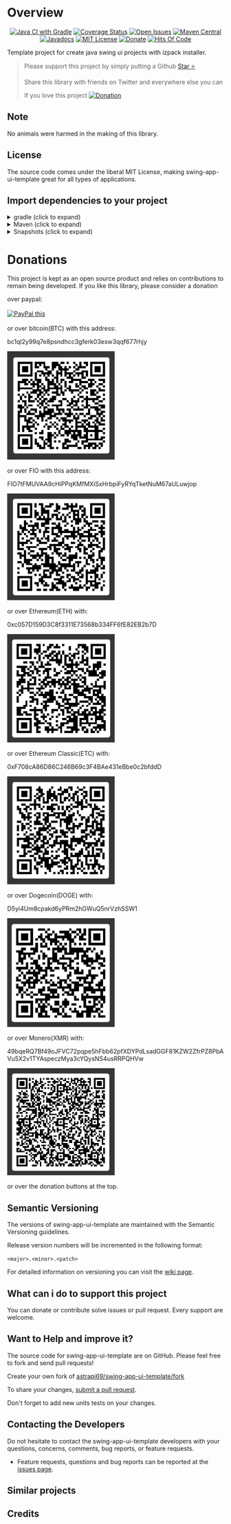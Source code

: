 # Overview

<div style="text-align: center">

[![Java CI with Gradle](https://github.com/astrapi69/swing-app-ui-template/actions/workflows/gradle.yml/badge.svg)](https://github.com/astrapi69/swing-app-ui-template/actions/workflows/gradle.yml)
[![Coverage Status](https://codecov.io/gh/astrapi69/swing-app-ui-template/branch/develop/graph/badge.svg)](https://codecov.io/gh/astrapi69/swing-app-ui-template)
[![Open Issues](https://img.shields.io/github/issues/astrapi69/swing-app-ui-template.svg?style=flat)](https://github.com/astrapi69/swing-app-ui-template/issues)
[![Maven Central](https://maven-badges.herokuapp.com/maven-central/io.github.astrapi69/swing-app-ui-template/badge.svg)](https://maven-badges.herokuapp.com/maven-central/io.github.astrapi69/swing-app-ui-template)
[![Javadocs](http://www.javadoc.io/badge/io.github.astrapi69/swing-app-ui-template.svg)](http://www.javadoc.io/doc/io.github.astrapi69/swing-app-ui-template)
[![MIT License](http://img.shields.io/badge/license-MIT-brightgreen.svg?style=flat)](http://opensource.org/licenses/MIT)
[![Donate](https://img.shields.io/badge/donate-❤-ff2244.svg)](https://www.paypal.com/cgi-bin/webscr?cmd=_s-xclick&hosted_button_id=GVBTWLRAZ7HB8)
[![Hits Of Code](https://hitsofcode.com/github/astrapi69/swing-app-ui-template?branch=develop)](https://hitsofcode.com/github/astrapi69/swing-app-ui-template/view?branch=develop)

</div>

Template project for create java swing ui projects with izpack installer.

> Please support this project by simply putting a Github <a class="github-button" href="https://github.com/astrapi69/swing-app-ui-template" data-icon="octicon-star" aria-label="Star astrapi69/swing-app-ui-template on GitHub">
> Star ⭐</a>
>
> Share this library with friends on Twitter and everywhere else you can
>
> If you love this project
> [![Donation](https://img.shields.io/badge/donate-❤-ff2244.svg)](https://www.paypal.com/cgi-bin/webscr?cmd=_s-xclick&hosted_button_id=GVBTWLRAZ7HB8)

## Note

No animals were harmed in the making of this library.

## License

The source code comes under the liberal MIT License, making swing-app-ui-template great for all types of applications.

## Import dependencies to your project

<details>
  <summary>gradle (click to expand)</summary>

## gradle dependency

Replace the variable ${latestVersion} with the current latest version: [![Maven Central](https://maven-badges.herokuapp.com/maven-central/io.github.astrapi69/swing-app-ui-template/badge.svg)](https://maven-badges.herokuapp.com/maven-central/io.github.astrapi69/swing-app-ui-template)

You can first define the version in the ext section and add than the following gradle dependency to
your project `build.gradle` if you want to import the core functionality of swing-app-ui-template:

define version in file gradle.properties

```
swingAppUiTemplateVersion=${latestVersion}
```

or in build.gradle ext area

```
    swingAppUiTemplateVersion = "${latestVersion}"
```

then add the dependency to the dependencies area

```
    implementation("io.github.astrapi69:swing-app-ui-template:$swingAppUiTemplateVersion")
```

# with new libs.versions.toml file

If you use the new libs.versions.toml file for new automatic catalog versions update

```
[versions]
swing-app-ui-template-version=${latestVersion}

[libraries]
swing-app-ui-template = { module = "io.github.astrapi69:swing-app-ui-template", version.ref = "swing-app-ui-template-version" }
```
then add the dependency to the dependencies area

```
    implementation libs.swing.app.ui.template
```
</details>

<details>
  <summary>Maven (click to expand)</summary>

## Maven dependency

Maven dependency is now on sonatype.
Check out [sonatype repository](https://oss.sonatype.org/index.html#nexus-search;gav~io.github.astrapi69~swing-app-ui-template~~~) for latest snapshots and releases.

Add the following maven dependency to your project `pom.xml` if you want to import the core
functionality of swing-app-ui-template:

Then you can add the dependency to your dependencies:

    <properties>
        ...
```xml
        <!-- swing-app-ui-template version -->
        <swing-app-ui-template.version>${latestVersion}</swing-app-ui-template.version>
```
        ...
    </properties>
        ...
        <dependencies>
        ...
```xml
            <!-- swing-app-ui-template DEPENDENCY -->
            <dependency>
                <groupId>io.github.astrapi69</groupId>
                <artifactId>swing-app-ui-template</artifactId>
                <version>${swing-app-ui-template.version}</version>
            </dependency>
```
        ...
        </dependencies>
</details>


<details>
  <summary>Snapshots (click to expand)</summary>

## 📸 Snapshots

[![Snapshot](https://img.shields.io/badge/dynamic/xml?url=https://oss.sonatype.org/service/local/repositories/snapshots/content/io/github/astrapi69/swing-app-ui-template/maven-metadata.xml&label=snapshot&color=red&query=.//versioning/latest)](https://oss.sonatype.org/content/repositories/snapshots/io/github/astrapi69/swing-app-ui-template/)

This section describes how to import snapshot versions into your project.
Add the following code snippet to your gradle file in the repositories section:
```
repositories {
   //...
```
```groovy
    maven {
        name "Sonatype Nexus Snapshots"
        url "https://oss.sonatype.org/content/repositories/snapshots"
        mavenContent {
            snapshotsOnly()
        }
    }
```
```
}
```
</details>

# Donations

This project is kept as an open source product and relies on contributions to remain being
developed. If you like this library, please consider a donation

over paypal:
<br>
<br>
<a href="https://www.paypal.com/cgi-bin/webscr?cmd=_s-xclick&hosted_button_id=MJ7V43GU2H386" target="_blank">
    <img src="https://www.paypalobjects.com/en_US/GB/i/btn/btn_donateCC_LG.gif"
        alt="PayPal this"
        title="PayPal – The safer, easier way to pay online!"
        style="border: none" />
</a>
<br>
<br>
or over bitcoin(BTC) with this address:

bc1ql2y99q7e8psndhcc3gferk03esw3qqf677rhjy

<img src="https://github.com/astrapi69/jgeohash/blob/master/src/main/resources/img/bc1ql2y99q7e8psndhcc3gferk03esw3qqf677rhjy.png"
alt="Donation Bitcoin Wallet" width="250"/>

or over FIO with this address:

FIO7tFMUVAA9cHiPPqKMfMXiSxHrbpiFyRYqTketNuM67aULuwjop

<img src="https://github.com/astrapi69/jgeohash/blob/master/src/main/resources/img/FIO7tFMUVAA9cHiPPqKMfMXiSxHrbpiFyRYqTketNuM67aULuwjop.png"
alt="Donation FIO Wallet" width="250"/>

or over Ethereum(ETH) with:

0xc057D159D3C8f3311E73568b334FF6fE82EB2b7D

<img src="https://github.com/astrapi69/jgeohash/blob/master/src/main/resources/img/0xc057D159D3C8f3311E73568b334FF6fE82EB2b7D.png"
alt="Donation Ethereum Wallet" width="250"/>

or over Ethereum Classic(ETC) with:

0xF708cA86D86C246B69c3F4BAe431eBbe0c2bfddD

<img src="https://github.com/astrapi69/jgeohash/blob/master/src/main/resources/img/0xF708cA86D86C246B69c3F4BAe431eBbe0c2bfddD.png"
alt="Donation Ethereum Classic Wallet" width="250"/>

or over Dogecoin(DOGE) with:

D5yi4Um8cpakd6yPRm2hGWuQ5nrVzhSSW1

<img src="https://github.com/astrapi69/jgeohash/blob/master/src/main/resources/img/D5yi4Um8cpakd6yPRm2hGWuQ5nrVzhSSW1.png"
alt="Donation Dogecoin Wallet" width="250"/>

or over Monero(XMR) with:

49bqeRQ7Bf49oJFVC72pqpe5hFbb62pfXDYPdLsadGGF81KZW2ZfrPZ8PbAVu5X2v1TYAspeczMya3cYQysNS4usRRPQHVw

<img src="https://github.com/astrapi69/jgeohash/blob/master/src/main/resources/img/49bqeRQ7Bf49oJFVC72pqpe5hFbb62pfXDYPdLsadGGF81KZW2ZfrPZ8PbAVu5X2v1TYAspeczMya3cYQysNS4usRRPQHVw.png"
alt="Donation Monero Wallet" width="250"/>

or over the donation buttons at the top.

## Semantic Versioning

The versions of swing-app-ui-template are maintained with the Semantic Versioning guidelines.

Release version numbers will be incremented in the following format:

`<major>.<minor>.<patch>`

For detailed information on versioning you can visit the [wiki page](https://github.com/lightblueseas/mvn-parent-projects/wiki/Semantic-Versioning).

## What can i do to support this project

You can donate or contribute solve issues or pull request. Every support are welcome.

## Want to Help and improve it? ###

The source code for swing-app-ui-template are on GitHub. Please feel free to fork and send pull requests!

Create your own fork of [astrapi69/swing-app-ui-template/fork](https://github.com/astrapi69/swing-app-ui-template/fork)

To share your changes, [submit a pull request](https://github.com/astrapi69/swing-app-ui-template/pull/new/develop).

Don't forget to add new units tests on your changes.

## Contacting the Developers

Do not hesitate to contact the swing-app-ui-template developers with your questions, concerns, comments, bug reports, or feature requests.
- Feature requests, questions and bug reports can be reported at the [issues page](https://github.com/astrapi69/swing-app-ui-template/issues).

## Similar projects

## Credits
